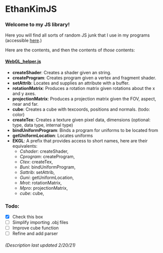 # EthanKimJS
### Welcome to my JS library!
Here you will find all sorts of random JS junk that I use in my programs (accessible [here](https://www.khanacademy.org/profile/I2I0/projects).)

Here are the contents, and then the contents of *those* contents:
#### [WebGL_helper.js](https://github.com/EthanKim8683/EthanKimJS2/blob/main/WebGL_helper.js)
  - **createShader**: Creates a shader given an string.
  - **createProgram**: Creates program given a vertex and fragment shader.
  - **setAttrib**: Locates and supplies an attribute with a buffer.
  - **rotationMatrix**: Produces a rotation matrix given rotations about the x and y axes.
  - **projectionMatrix**: Produces a projection matrix given the FOV, aspect, near and far.
  - **cube**: Creates a cube with texcoords, positions and normals. (todo: color)
  - **createTex**: Creates a texture given pixel data, dimensions (optional: type, data type, internal type)
  - **bindUniformProgram**: Binds a program for uniforms to be located from
  - **getUniformLocation**: Locates uniforms
  - **EKGL**: A prefix that provides access to short names, here are their equivalents:
    - *Cshader*: createShader,
    - *Cprogram*: createProgram,
    - *Ctex*: createTex,
    - *Buni*: bindUniformProgram,
    - *Sattrib*: setAttrib,
    - *Guni*: getUniformLocation,
    - *Mrot*: rotationMatrix,
    - *Mpro*: projectionMatrix,
    - *cube*: cube,
  
### Todo:
- [x] Check this box
- [ ] Simplify importing .obj files
- [ ] Improve cube function
- [ ] Refine and add parser

###### (Description last updated 2/20/21)
